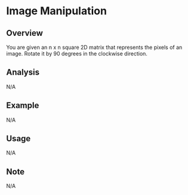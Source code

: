 # Image Manipulation 

Overview
---
You are given an n x n square 2D matrix that represents the pixels of an image.
Rotate it by 90 degrees in the clockwise direction.

Analysis
---
N/A

Example
---
N/A

Usage
---
N/A

Note
---
N/A
